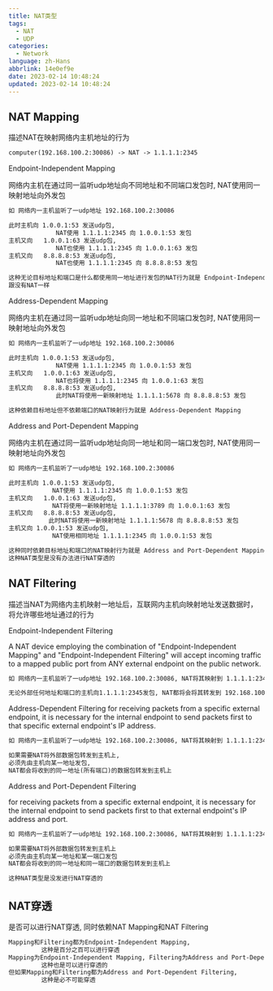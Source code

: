 ```yaml
---
title: NAT类型
tags:
  - NAT
  - UDP
categories:
  - Network
language: zh-Hans
abbrlink: 14e0ef9e
date: 2023-02-14 10:48:24
updated: 2023-02-14 10:48:24
---
```


## NAT Mapping

描述NAT在映射网络内主机地址的行为

```md
computer(192.168.100.2:30086) -> NAT -> 1.1.1.1:2345
```

Endpoint-Independent Mapping

网络内主机在通过同一监听udp地址向不同地址和不同端口发包时, NAT使用同一映射地址向外发包

```md
如 网络内一主机监听了一udp地址 192.168.100.2:30086

此时主机向 1.0.0.1:53 发送udp包,
             NAT使用 1.1.1.1:2345 向 1.0.0.1:53 发包
主机又向   1.0.0.1:63 发送udp包,
             NAT也使用 1.1.1.1:2345 向 1.0.0.1:63 发包
主机又向   8.8.8.8:53 发送udp包,
             NAT也使用 1.1.1.1:2345 向 8.8.8.8:53 发包

这种无论目标地址和端口是什么都使用同一地址进行发包的NAT行为就是 Endpoint-Independent Mapping,
跟没有NAT一样
```

Address-Dependent Mapping

网络内主机在通过同一监听udp地址向同一地址和不同端口发包时, NAT使用同一映射地址向外发包

```md
如 网络内一主机监听了一udp地址 192.168.100.2:30086

此时主机向 1.0.0.1:53 发送udp包,
             NAT使用 1.1.1.1:2345 向 1.0.0.1:53 发包
主机又向   1.0.0.1:63 发送udp包,
             NAT也将使用 1.1.1.1:2345 向 1.0.0.1:63 发包
主机又向   8.8.8.8:53 发送udp包,
             此时NAT将使用一新映射地址 1.1.1.1:5678 向 8.8.8.8:53 发包

这种依赖目标地址但不依赖端口的NAT映射行为就是 Address-Dependent Mapping
```
<!--more-->
Address and Port-Dependent Mapping

网络内主机在通过同一监听udp地址向同一地址和同一端口发包时, NAT使用同一映射地址向外发包

```md
如 网络内一主机监听了一udp地址 192.168.100.2:30086

此时主机向 1.0.0.1:53 发送udp包, 
            NAT使用 1.1.1.1:2345 向 1.0.0.1:53 发包
主机又向   1.0.0.1:63 发送udp包,
            NAT将使用一新映射地址 1.1.1.1:3789 向 1.0.0.1:63 发包
主机又向   8.8.8.8:53 发送udp包,
           此时NAT将使用一新映射地址 1.1.1.1:5678 向 8.8.8.8:53 发包
主机又向 1.0.0.1:53 发送udp包,
            NAT使用相同地址 1.1.1.1:2345 向 1.0.0.1:53 发包

这种同时依赖目标地址和端口的NAT映射行为就是 Address and Port-Dependent Mapping,
这种NAT类型是没有办法进行NAT穿透的
```

## NAT Filtering

描述当NAT为网络内主机映射一地址后，互联网内主机向映射地址发送数据时，将允许哪些地址通过的行为

Endpoint-Independent Filtering

A NAT device employing the combination of "Endpoint-Independent
  Mapping" and "Endpoint-Independent Filtering" will accept incoming
  traffic to a mapped public port from ANY external endpoint on the
  public network.

```md
如 网络内一主机监听了一udp地址 192.168.100.2:30086, NAT将其映射到 1.1.1.1:2345

无论外部任何地址和端口的主机向1.1.1.1:2345发包, NAT都将会将其转发到 192.168.100.2:30086
```

Address-Dependent Filtering
for receiving packets from a specific external endpoint, it is necessary for the internal endpoint to
  send packets first to that specific external endpoint's IP address.

```md
如 网络内一主机监听了一udp地址 192.168.100.2:30086, NAT将其映射到 1.1.1.1:2345

如果需要NAT将外部数据包转发到主机上,
必须先由主机向某一地址发包, 
NAT都会将收到的同一地址(所有端口)的数据包转发到主机上
```

Address and Port-Dependent Filtering

for receiving  packets from a specific external endpoint, it is necessary for
  the internal endpoint to send packets first to that external endpoint's IP address and port.

```md
如 网络内一主机监听了一udp地址 192.168.100.2:30086, NAT将其映射到 1.1.1.1:2345

如果需要NAT将外部数据包转发到主机上
必须先由主机向某一地址和某一端口发包
NAT都会将收到的同一地址和同一端口的数据包转发到主机上

这种NAT类型是没发进行NAT穿透的
```

## NAT穿透

是否可以进行NAT穿透, 同时依赖NAT Mapping和NAT Filtering

```md
Mapping和Filtering都为Endpoint-Independent Mapping,
         这种是百分之百可以进行穿透
Mapping为Endpoint-Independent Mapping, Filtering为Address and Port-Dependent Filtering,
         这种也是可以进行穿透的
但如果Mapping和Filtering都为Address and Port-Dependent Filtering,
         这种是必不可能穿透
```
